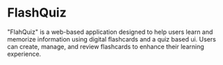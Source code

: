 # FlashQuiz

"FlahQuiz" is a web-based application designed to help users learn and memorize information using digital flashcards and a quiz based ui. Users can create, manage, and review flashcards to enhance their learning experience.
